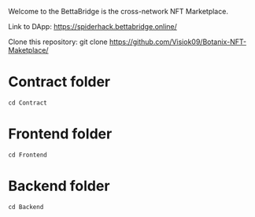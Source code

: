 Welcome to the BettaBridge is the cross-network NFT Marketplace.

Link to DApp: https://spiderhack.bettabridge.online/

Clone this repository:
git clone https://github.com/Visiok09/Botanix-NFT-Maketplace/

# Contract folder
`cd Contract`

# Frontend folder
`cd Frontend`

# Backend folder
`cd Backend`
